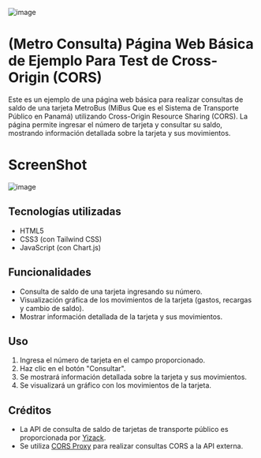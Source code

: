 ![image](https://github.com/qzxtu/Metro-Consulta/assets/69091361/7ad85498-d438-4b12-962d-402f41d14414)

# (Metro Consulta) Página Web Básica de Ejemplo Para Test de Cross-Origin (CORS)

Este es un ejemplo de una página web básica para realizar consultas de saldo de una tarjeta MetroBus (MiBus Que es el Sistema de Transporte Público en Panamá) utilizando Cross-Origin Resource Sharing (CORS). La página permite ingresar el número de tarjeta y consultar su saldo, mostrando información detallada sobre la tarjeta y sus movimientos.

# ScreenShot

![image](https://github.com/qzxtu/Metro-Consulta/assets/69091361/7c399ce6-06bc-4a15-b079-4aac711e6390)

## Tecnologías utilizadas

- HTML5
- CSS3 (con Tailwind CSS)
- JavaScript (con Chart.js)

## Funcionalidades

- Consulta de saldo de una tarjeta ingresando su número.
- Visualización gráfica de los movimientos de la tarjeta (gastos, recargas y cambio de saldo).
- Mostrar información detallada de la tarjeta y sus movimientos.

## Uso

1. Ingresa el número de tarjeta en el campo proporcionado.
2. Haz clic en el botón "Consultar".
3. Se mostrará información detallada sobre la tarjeta y sus movimientos.
4. Se visualizará un gráfico con los movimientos de la tarjeta.

## Créditos

- La API de consulta de saldo de tarjetas de transporte público es proporcionada por [Yizack](https://github.com/yizack).
- Se utiliza [CORS Proxy](https://corsproxy.io/) para realizar consultas CORS a la API externa.
